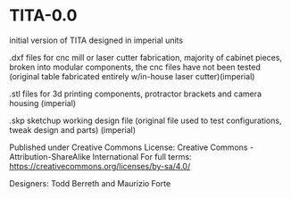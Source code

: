 # TITA-0.0

initial version of TITA designed in imperial units

.dxf files for cnc mill or laser cutter fabrication, majority of cabinet pieces, broken into modular components, the cnc files have not been tested (original table fabricated entirely w/in-house laser cutter)(imperial)

.stl files for 3d printing components, protractor brackets and camera housing (imperial)

.skp sketchup working design file (original file used to test configurations, tweak design and parts) (imperial)

Published under Creative Commons 
License: Creative Commons - Attribution-ShareAlike International
For full terms: https://creativecommons.org/licenses/by-sa/4.0/

Designers: Todd Berreth and Maurizio Forte 

